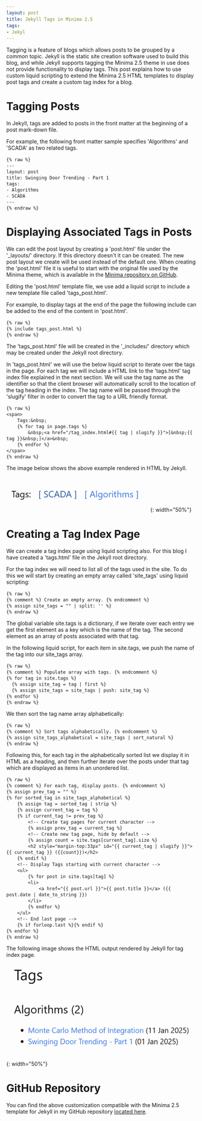 ```yaml
---
layout: post
title: Jekyll Tags in Minima 2.5
tags: 
- Jekyl 
---
```

Tagging is a feature of blogs which allows posts to be grouped by a common topic. Jekyll is the static site creation software used to build this blog, and while Jekyll supports tagging the Minima 2.5 theme in use does not provide functionality to display tags. This post explains how to use custom liquid scripting to extend the Minima 2.5 HTML templates to display post tags and create a custom tag index for a blog.   

# Tagging Posts

In Jekyll, tags are added to posts in the front matter at the beginning of a post mark-down file. 

For example, the following front matter sample specifies 'Algorithms' and 'SCADA' as two related tags. 

```
{% raw %}
---
layout: post
title: Swinging Door Trending - Part 1 
tags: 
- Algorithms
- SCADA 
---
{% endraw %}
```

# Displaying Associated Tags in Posts

We can edit the post layout by creating a 'post.html' file under the '_layouts/' directory. If this directory doesn't it can be created. The new post layout we create will be used instead of the default one. When creating the 'post.html' file it is useful to start with the original file used by the Minima theme, which is available in the [Minima repository on GitHub](https://github.com/jekyll/minima/tree/2.5-stable). 

Editing the 'post.html' template file, we use add a liquid script to include a new template file called 'tags_post.html'.

For example, to display tags at the end of the page the following include can be added to the end of the content in 'post.html'. 

```
{% raw %}
{% include tags_post.html %}
{% endraw %}
```

The 'tags_post.html' file will be created in the '_includes/' directory which may be created under the Jekyll root directory.

In 'tags_post.html' we will use the below liquid script to iterate over tbe tags in the page. For each tag we will include a HTML link to the 'tags.html' tag index file explained in the next section. We will use the tag name as the identifier so that the client browser will automatically scroll to the location of the tag heading in the index. The tag name will be passed through the 'slugify' filter in order to convert the tag to a URL friendly format. 

```
{% raw %}
<span>
    Tags:&nbsp;
    {% for tag in page.tags %}
        &nbsp;<a href="/tag_index.html#{{ tag | slugify }}">[&nbsp;{{ tag }}&nbsp;]</a>&nbsp;
    {% endfor %}
</span>
{% endraw %}
```

The image below shows the above example rendered in HTML by Jekyll.

![Image of tag word links shown at end of post content.](/assets/posts/jekyll-tags-in-minima-2-5-1.png?raw=true){: width="50%"}

# Creating a Tag Index Page

We can create a tag index page using liquid scripting also. For this blog I have created a 'tags.html' file in the Jekyll root directory.

For the tag index we will need to list all of the tags used in the site. To do this we will start by creating an empty array called 'site_tags' using liquid scripting:

```
{% raw %}
{% comment %} Create an empty array. {% endcomment %} 
{% assign site_tags = "" | split: '' %}
{% endraw %}
```

The global variable site.tags is a dictionary, if we iterate over each entry we get the first element as a key which is the name of the tag. The second element as an array of posts associated with that tag.

In the following liquid script, for each item in site.tags, we push the name of the tag into our site_tags array.

```
{% raw %}
{% comment %} Populate array with tags. {% endcomment %} 
{% for tag in site.tags %}
  {% assign site_tag = tag | first %}
  {% assign site_tags = site_tags | push: site_tag %}
{% endfor %}
{% endraw %}
```

We then sort the tag name array alphabetically:

```
{% raw %}
{% comment %} Sort tags alphabetically. {% endcomment %} 
{% assign site_tags_alphabetical = site_tags | sort_natural %}
{% endraw %}
```

Following this, for each tag in the alphabetically sorted list we display it in HTML as a heading, and then further iterate over the posts under that tag which are displayed as items in an unordered list.

```
{% raw %}
{% comment %} For each tag, display posts. {% endcomment %} 
{% assign prev_tag = "" %}
{% for sorted_tag in site_tags_alphabetical %}
    {% assign tag = sorted_tag | strip %}
    {% assign current_tag = tag %}
    {% if current_tag != prev_tag %}
        <!-- Create tag pages for current character -->
        {% assign prev_tag = current_tag %}
        <!-- Create new tag page, hide by default -->
        {% assign count = site.tags[current_tag].size %}
        <h2 style="margin-top:33px" id="{{ current_tag | slugify }}">{{ current_tag }} ({{count}})</h2>
    {% endif %}
    <!-- Display Tags starting with current character -->
    <ul>
        {% for post in site.tags[tag] %}
        <li>
            <a href="{{ post.url }}">{{ post.title }}</a> ({{ post.date | date_to_string }})
        </li>
        {% endfor %}
    </ul>
    <!-- End last page -->
    {% if forloop.last %}{% endif %}
{% endfor %}
{% endraw %}
```

The following image shows the HTML output rendered by Jekyll for tag index page. 

![Image of tag word links shown at end of post content.](/assets/posts/jekyll-tags-in-minima-2-5-2.png?raw=true){: width="50%"}

# GitHub Repository

You can find the above customization compatible with the Minima 2.5 template for Jekyll in my GitHub repository [located here](https://github.com/bott-j/bott-j.github.io). 


 
